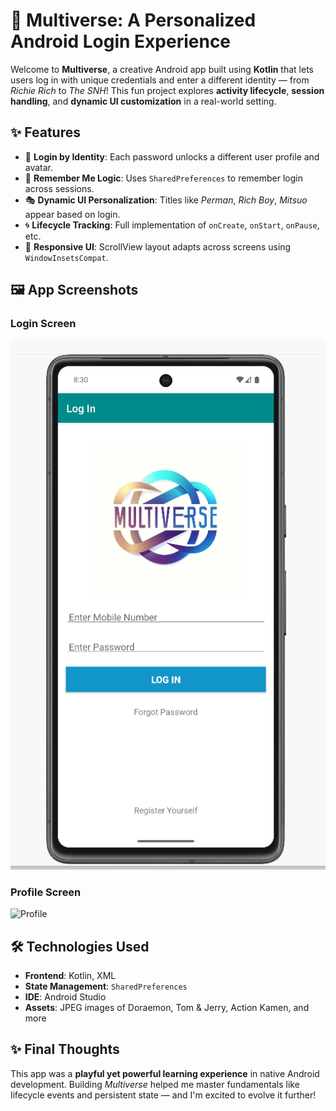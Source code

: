 # 🌌 Multiverse: A Personalized Android Login Experience

Welcome to **Multiverse**, a creative Android app built using **Kotlin** that lets users log in with unique credentials and enter a different identity — from *Richie Rich* to *The SNH*! This fun project explores **activity lifecycle**, **session handling**, and **dynamic UI customization** in a real-world setting.

## ✨ Features

- 🔐 **Login by Identity**: Each password unlocks a different user profile and avatar.
- 🧠 **Remember Me Logic**: Uses `SharedPreferences` to remember login across sessions.
- 🎭 **Dynamic UI Personalization**: Titles like *Perman*, *Rich Boy*, *Mitsuo* appear based on login.
- 🌀 **Lifecycle Tracking**: Full implementation of `onCreate`, `onStart`, `onPause`, etc.
- 📱 **Responsive UI**: ScrollView layout adapts across screens using `WindowInsetsCompat`.

## 🖼️ App Screenshots

### Login Screen
![Login](https://github.com/SNH1221/Multiverse/blob/main/screenshots_multiverse/loginpage_multiverse.png?raw=true)

### Profile Screen
![Profile]()

## 🛠 Technologies Used

- **Frontend**: Kotlin, XML
- **State Management**: `SharedPreferences`
- **IDE**: Android Studio
- **Assets**: JPEG images of Doraemon, Tom & Jerry, Action Kamen, and more

## ✨ Final Thoughts

This app was a **playful yet powerful learning experience** in native Android development. Building *Multiverse* helped me master fundamentals like lifecycle events and persistent state — and I'm excited to evolve it further!

